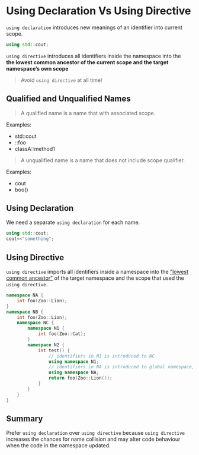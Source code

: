 # Using Declaration Vs Using Directive
`using declaration`  introduces new meanings of an identifier into current scope.
```cpp
using std::cout;
```
`using directive` introduces all identifiers inside the namespace into the **the lowest common ancestor of the current scope and the target namespace’s own scope** 
> Avoid `using directive` at all time!	
## Qualified and Unqualified Names
>A qualified name is a name that with associated scope.

Examples:
- std::cout
- ::foo
- classA::method1

>A unqualified name is a name that does not include scope qualifier.

Examples:
- cout
- boo()

## Using Declaration
We need a separate `using declaration` for each name.
```cpp
using std::cout;
cout<<"something";
```

## Using Directive
`using directive` imports all identifiers inside a namespace into the ["lowest common ancestor"](https://quuxplusone.github.io/blog/2020/12/21/using-directive/) of the target namespace and the scope that used the `using directive`.

```cpp
namespace NA {
    int foo(Zoo::Lion);
}
namespace NB {
    int foo(Zoo::Lion);
    namespace NC {
        namespace N1 {
            int foo(Zoo::Cat);
        }
        namespace N2 {
            int test() {
				// identifiers in N1 is introduced to NC
                using namespace N1;
				// identifiers in NA is introduced to global namespace, which got hidden by N1.
                using namespace NA;
                return foo(Zoo::Lion());
            }
        }
    }
}
```

## Summary
Prefer `using declaration` over `using directive` because `using directive` increases the chances for name collision and may alter code behaviour when the code in the namespace updated.